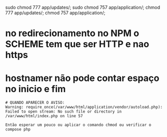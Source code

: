 sudo chmod 777 app/updates/; sudo chmod 757 app/application/;
chmod 777 app/updates/; chmod 757 app/application/;


# no redirecionamento no NPM o SCHEME tem que ser HTTP e nao https 
# hostnamer não pode contar espaço no inicio e fim


    # QUANDO APARECER O AVISO:
    Warning: require_once(/var/www/html/application/vendor/autoload.php): Failed to open stream: No such file or directory in /var/www/html/index.php on line 57

    Então esperar um pouco ou aplicar o comando chmod ou verificar o compose php
